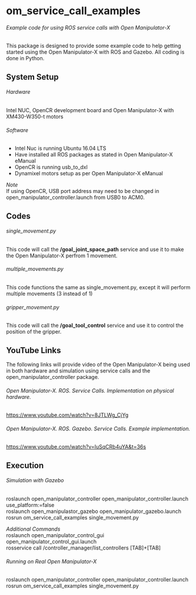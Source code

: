 # om_service_call_examples
###### Example code for using ROS service calls with Open Manipulator-X

This package is designed to provide some example code to help getting started using the Open Manipulator-X with ROS and Gazebo. All coding is done in Python.

## System Setup
###### Hardware
Intel NUC, OpenCR development board and Open Manipulator-X with XM430-W350-t motors

###### Software
- Intel Nuc is running Ubuntu 16.04 LTS
- Have installed all ROS packages as stated in Open Manipulator-X eManual
- OpenCR is running usb_to_dxl
- Dynamixel motors setup as per Open Manipulator-X eManual

*Note*  
If using OpenCR, USB port address may need to be changed in open_manipulator_controller.launch from USB0 to ACM0.  

## Codes
###### single_movement.py
This code will call the **/goal_joint_space_path** service and use it to make the Open Manipulator-X perfrom 1 movement.
###### multiple_movements.py
This code functions the same as single_movement.py, except it will perform multiple movements (3 instead of 1)
###### gripper_movement.py
This code will call the **/goal_tool_control** service and use it to control the position of the gripper.

## YouTube Links
The following links will provide video of the Open Manipulator-X being used in both hardware and simulation using service calls and the open_manipulator_controller package.  

###### Open Manipulator-X. ROS. Service Calls. Implementation on physical hardware.  
https://www.youtube.com/watch?v=8JTLWg_CjYg  

###### Open Manipulator-X. ROS. Gazebo. Service Calls. Example implementation.  
https://www.youtube.com/watch?v=IuSqCRb4uYA&t=36s  

## Execution
###### Simulation with Gazebo
roslaunch open_manipulator_controller open_manipulator_controller.launch use_platform:=false  
roslaunch open_manipulastor_gazebo open_manipulator_gazebo.launch  
rosrun om_service_call_examples single_movement.py  
  
*Additional Commands*  
roslaunch open_manipulator_control_gui open_manipulator_control_gui.launch  
rosservice call /controller_manager/list_controllers [TAB]+[TAB]  

###### Running on Real Open Manipulator-X
roslaunch open_manipulator_controller open_manipulator_controller.launch  
rosrun om_service_call_examples single_movement.py  

